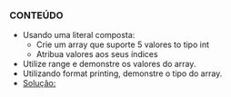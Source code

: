### CONTEÚDO

- Usando uma literal composta:
     - Crie um array que suporte 5 valores to tipo int
     - Atribua valores aos seus índices
- Utilize range e demonstre os valores do array.
- Utilizando format printing, demonstre o tipo do array.
- [Solução: ](https://play.golang.org/p/tpWDzzlO2l) 
